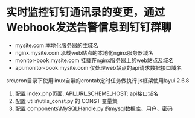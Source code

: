# 实时监控钉钉通讯录的变更，通过Webhook发送告警信息到钉钉群聊

 - mysite.com 本地化服务器的主域名
 - nginx.mysite.com 承载web站点的本地化nginx服务器域名
 - monitor-book.mysite.com 挂载在nginx服务器上的web站点及域名
 - api.monitor-book.mysite.com 仅处理web站点的api请求数据接口域名

src\cron目录下使用linux自带的crontab定时任务做执行
js框架使用layui 2.6.8

1. 配置 index.php页面. API_URI_SCHEME_HOST: api接口域名
2. 配置 utils\utils_const.py 的 CONST 变量集
3. 配置 components\MySQLHandle.py 的mysql数据库、用户、密码
